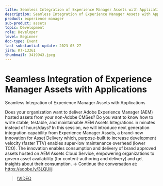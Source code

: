 ```yaml
---
title: Seamless Integration of Experience Manager Assets with Applications
description: Seamless Integration of Experience Manager Assets with ApplicationsDoes your organization want to deliver Adobe Experience Manager (AEM) hosted assets from your non-Adobe CMSes? Do you want to know how to write stable, testable, and maintainable AEM Assets Integrations in minutes instead of hours/days? In this session, we will introduce next generation integration capability from Experience Manager Assets, a brand-new innovation for Asset Delivery which, purpose-built to increase development velocity (faster TTV) enables super-low maintenance overhead (lower TCO). The innovation enables consumption and delivery of brand approved assets hosted on AEM Assets Cloud Service, empowering organizations to govern asset availability (for content-authoring and delivery) and get insights about their consumption.
product: experience manager
sub-product: assets
topic: Development
role: Developer
level: Beginner
doc-type: Event
last-substantial-update: 2023-05-27
jira: KT-13361
thumbnail: 3419943.jpeg
---
```


# Seamless Integration of Experience Manager Assets with Applications

Seamless Integration of Experience Manager Assets with Applications

Does your organization want to deliver Adobe Experience Manager (AEM) hosted assets from your non-Adobe CMSes? Do you want to know how to write stable, testable, and maintainable AEM Assets Integrations in minutes instead of hours/days? In this session, we will introduce next generation integration capability from Experience Manager Assets, a brand-new innovation for Asset Delivery which, purpose-built to increase development velocity (faster TTV) enables super-low maintenance overhead (lower TCO). The innovation enables consumption and delivery of brand approved assets hosted on AEM Assets Cloud Service, empowering organizations to govern asset availability (for content-authoring and delivery) and get insights about their consumption. → Continue the conversation at: https://adobe.ly/3LQUiij

>[!VIDEO](https://video.tv.adobe.com/v/3419943/?learn=on)
